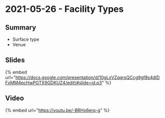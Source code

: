 # 2021-05-26 - Facility Types

## **Summary**

* Surface type
* Venue

## **Slides**

{% embed url="https://docs.google.com/presentation/d/10gLxVZqqrsQCcg9gf8s4dIDFxMM4pcHwPGTX9GDKUZ4/edit\#slide=id.p3" %}

## **Video**

{% embed url="https://youtu.be/-BRHx6erq-g" %}



